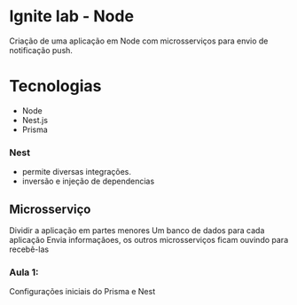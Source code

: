 # Ignite lab - Node

Criação de uma aplicação em Node com microsserviços para envio de notificação push.


# Tecnologias

- Node
- Nest.js
- Prisma

### Nest

- permite diversas integrações.
- inversão e injeção de dependencias


## Microsserviço

Dividir a aplicação em partes menores
Um banco de dados para cada aplicação
Envia informaçãoes, os outros microsserviços ficam ouvindo para recebê-las



### Aula 1: 

Configurações iniciais do Prisma e Nest
